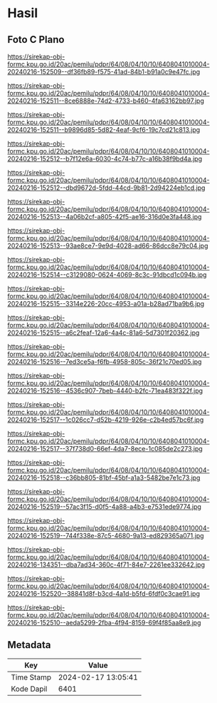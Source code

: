 # Hasil

## Foto C Plano

https://sirekap-obj-formc.kpu.go.id/20ac/pemilu/pdpr/64/08/04/10/10/6408041010004-20240216-152509--df36fb89-f575-41ad-84b1-b91a0c9e47fc.jpg

https://sirekap-obj-formc.kpu.go.id/20ac/pemilu/pdpr/64/08/04/10/10/6408041010004-20240216-152511--8ce6888e-74d2-4733-b460-4fa63162bb97.jpg

https://sirekap-obj-formc.kpu.go.id/20ac/pemilu/pdpr/64/08/04/10/10/6408041010004-20240216-152511--b9896d85-5d82-4eaf-9cf6-19c7cd21c813.jpg

https://sirekap-obj-formc.kpu.go.id/20ac/pemilu/pdpr/64/08/04/10/10/6408041010004-20240216-152512--b7f12e6a-6030-4c74-b77c-a16b38f9bd4a.jpg

https://sirekap-obj-formc.kpu.go.id/20ac/pemilu/pdpr/64/08/04/10/10/6408041010004-20240216-152512--dbd9672d-5fdd-44cd-9b81-2d94224eb1cd.jpg

https://sirekap-obj-formc.kpu.go.id/20ac/pemilu/pdpr/64/08/04/10/10/6408041010004-20240216-152513--4a06b2cf-a805-42f5-ae16-316d0e3fa448.jpg

https://sirekap-obj-formc.kpu.go.id/20ac/pemilu/pdpr/64/08/04/10/10/6408041010004-20240216-152513--93ae8ce7-9e9d-4028-ad66-86dcc8e79c04.jpg

https://sirekap-obj-formc.kpu.go.id/20ac/pemilu/pdpr/64/08/04/10/10/6408041010004-20240216-152514--c3129080-0624-4069-8c3c-91dbcd1c094b.jpg

https://sirekap-obj-formc.kpu.go.id/20ac/pemilu/pdpr/64/08/04/10/10/6408041010004-20240216-152515--3314e226-20cc-4953-a01a-b28ad71ba9b6.jpg

https://sirekap-obj-formc.kpu.go.id/20ac/pemilu/pdpr/64/08/04/10/10/6408041010004-20240216-152515--a6c2feaf-12a6-4a4c-81a6-5d7301f20362.jpg

https://sirekap-obj-formc.kpu.go.id/20ac/pemilu/pdpr/64/08/04/10/10/6408041010004-20240216-152516--7ed3ce5a-f6fb-4958-805c-36f21c70ed05.jpg

https://sirekap-obj-formc.kpu.go.id/20ac/pemilu/pdpr/64/08/04/10/10/6408041010004-20240216-152516--4536c907-7beb-4440-b2fc-71ea483f322f.jpg

https://sirekap-obj-formc.kpu.go.id/20ac/pemilu/pdpr/64/08/04/10/10/6408041010004-20240216-152517--1c026cc7-d52b-4219-926e-c2b4ed57bc6f.jpg

https://sirekap-obj-formc.kpu.go.id/20ac/pemilu/pdpr/64/08/04/10/10/6408041010004-20240216-152517--37f738d0-66ef-4da7-8ece-1c085de2c273.jpg

https://sirekap-obj-formc.kpu.go.id/20ac/pemilu/pdpr/64/08/04/10/10/6408041010004-20240216-152518--c36bb805-81bf-45bf-a1a3-5482be7e1c73.jpg

https://sirekap-obj-formc.kpu.go.id/20ac/pemilu/pdpr/64/08/04/10/10/6408041010004-20240216-152519--57ac3f15-d0f5-4a88-a4b3-e7531ede9774.jpg

https://sirekap-obj-formc.kpu.go.id/20ac/pemilu/pdpr/64/08/04/10/10/6408041010004-20240216-152519--744f338e-87c5-4680-9a13-ed829365a071.jpg

https://sirekap-obj-formc.kpu.go.id/20ac/pemilu/pdpr/64/08/04/10/10/6408041010004-20240216-134351--dba7ad34-360c-4f71-84e7-2261ee332642.jpg

https://sirekap-obj-formc.kpu.go.id/20ac/pemilu/pdpr/64/08/04/10/10/6408041010004-20240216-152520--38841d8f-b3cd-4a1d-b5fd-6fdf0c3cae91.jpg

https://sirekap-obj-formc.kpu.go.id/20ac/pemilu/pdpr/64/08/04/10/10/6408041010004-20240216-152510--aeda5299-2fba-4f94-8159-69f4f85aa8e9.jpg


## Metadata

| Key        | Value               |
| ---------- | ------------------- |
| Time Stamp | 2024-02-17 13:05:41 |
| Kode Dapil | 6401                |




